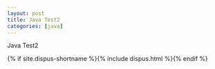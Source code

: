 ```yaml
---
layout: post
title: Java Test2
categories: [java]
---
```


Java Test2

{% if site.dispus-shortname %}{% include dispus.html %}{% endif %}